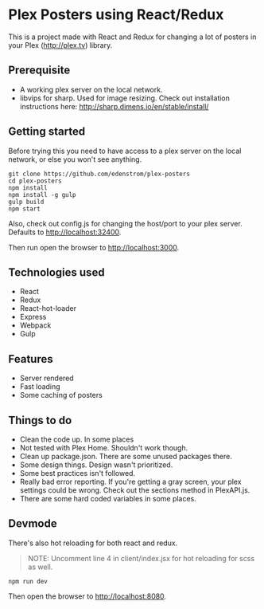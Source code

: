 # Plex Posters using React/Redux

This is a project made with React and Redux for changing a lot of posters in your Plex (http://plex.tv) library.

## Prerequisite

* A working plex server on the local network.
* libvips for sharp. Used for image resizing. Check out installation instructions here: http://sharp.dimens.io/en/stable/install/

## Getting started

Before trying this you need to have access to a plex server on the local network, or else you won't see anything.


```
git clone https://github.com/edenstrom/plex-posters
cd plex-posters
npm install
npm install -g gulp
gulp build
npm start
```

Also, check out config.js for changing the host/port to your plex server. Defaults to [http://localhost:32400](http://localhost:32400).

Then run open the browser to [http://localhost:3000](http://localhost:3000).

## Technologies used
* React
* Redux
* React-hot-loader
* Express
* Webpack
* Gulp


## Features

* Server rendered
* Fast loading
* Some caching of posters


## Things to do

* Clean the code up. In some places
* Not tested with Plex Home. Shouldn't work though.
* Clean up package.json. There are some unused packages there.
* Some design things. Design wasn't prioritized.
* Some best practices isn't followed.
* Really bad error reporting. If you're getting a gray screen, your plex settings could be wrong. Check out the sections method in PlexAPI.js.
* There are some hard coded variables in some places.

## Devmode

There's also hot reloading for both react and redux.

> NOTE: Uncomment line 4 in client/index.jsx for hot reloading for scss as well.

```
npm run dev
```

Then open the browser to [http://localhost:8080](http://localhost:8080).
